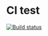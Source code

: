 # CI test

[![Build status](https://ci.appveyor.com/api/projects/status/fxjfhcah50y48gu8/branch/main?svg=true)](https://ci.appveyor.com/project/0spailona/pure-functions/branch/main)